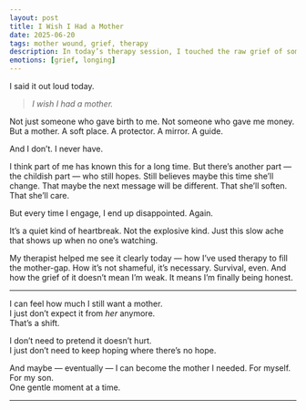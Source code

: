 ```yaml
---
layout: post
title: I Wish I Had a Mother
date: 2025-06-20
tags: mother wound, grief, therapy
description: In today’s therapy session, I touched the raw grief of something I’ve always carried but rarely said aloud: I wish I had a mother.
emotions: [grief, longing]
---
```


I said it out loud today.

> *I wish I had a mother.*

Not just someone who gave birth to me. Not someone who gave me money. But a mother. A soft place. A protector. A mirror. A guide.

And I don’t. I never have.  

I think part of me has known this for a long time. But there’s another part — the childish part — who still hopes. Still believes maybe this time she’ll change. That maybe the next message will be different. That she’ll soften. That she’ll care.

But every time I engage, I end up disappointed. Again.  

It’s a quiet kind of heartbreak. Not the explosive kind. Just this slow ache that shows up when no one’s watching.  

My therapist helped me see it clearly today — how I’ve used therapy to fill the mother-gap. How it’s not shameful, it’s necessary. Survival, even. And how the grief of it doesn’t mean I’m weak. It means I’m finally being honest.

---

I can feel how much I still want a mother.  
I just don’t expect it from *her* anymore.  
That’s a shift.

I don’t need to pretend it doesn’t hurt.  
I just don’t need to keep hoping where there’s no hope.

And maybe — eventually — I can become the mother I needed. For myself. For my son.  
One gentle moment at a time.

---
